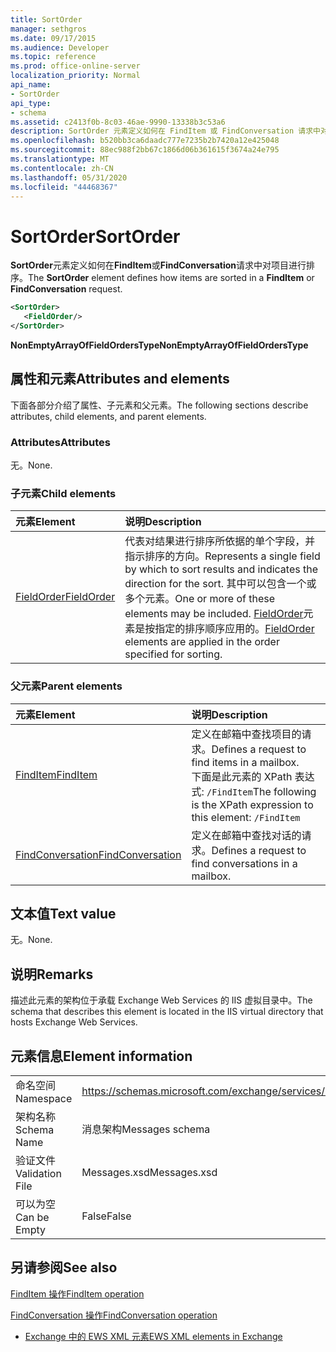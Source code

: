 ```yaml
---
title: SortOrder
manager: sethgros
ms.date: 09/17/2015
ms.audience: Developer
ms.topic: reference
ms.prod: office-online-server
localization_priority: Normal
api_name:
- SortOrder
api_type:
- schema
ms.assetid: c2413f0b-8c03-46ae-9990-13338b3c53a6
description: SortOrder 元素定义如何在 FindItem 或 FindConversation 请求中对项目进行排序。
ms.openlocfilehash: b520bb3ca6daadc777e7235b2b7420a12e425048
ms.sourcegitcommit: 88ec988f2bb67c1866d06b361615f3674a24e795
ms.translationtype: MT
ms.contentlocale: zh-CN
ms.lasthandoff: 05/31/2020
ms.locfileid: "44468367"
---
```

# <a name="sortorder"></a><span data-ttu-id="2e64e-103">SortOrder</span><span class="sxs-lookup"><span data-stu-id="2e64e-103">SortOrder</span></span>

<span data-ttu-id="2e64e-104">**SortOrder**元素定义如何在**FindItem**或**FindConversation**请求中对项目进行排序。</span><span class="sxs-lookup"><span data-stu-id="2e64e-104">The **SortOrder** element defines how items are sorted in a **FindItem** or **FindConversation** request.</span></span> 
  
```xml
<SortOrder>
   <FieldOrder/>
</SortOrder>
```

 <span data-ttu-id="2e64e-105">**NonEmptyArrayOfFieldOrdersType**</span><span class="sxs-lookup"><span data-stu-id="2e64e-105">**NonEmptyArrayOfFieldOrdersType**</span></span>
## <a name="attributes-and-elements"></a><span data-ttu-id="2e64e-106">属性和元素</span><span class="sxs-lookup"><span data-stu-id="2e64e-106">Attributes and elements</span></span>

<span data-ttu-id="2e64e-107">下面各部分介绍了属性、子元素和父元素。</span><span class="sxs-lookup"><span data-stu-id="2e64e-107">The following sections describe attributes, child elements, and parent elements.</span></span>
  
### <a name="attributes"></a><span data-ttu-id="2e64e-108">Attributes</span><span class="sxs-lookup"><span data-stu-id="2e64e-108">Attributes</span></span>

<span data-ttu-id="2e64e-109">无。</span><span class="sxs-lookup"><span data-stu-id="2e64e-109">None.</span></span>
  
### <a name="child-elements"></a><span data-ttu-id="2e64e-110">子元素</span><span class="sxs-lookup"><span data-stu-id="2e64e-110">Child elements</span></span>

|<span data-ttu-id="2e64e-111">**元素**</span><span class="sxs-lookup"><span data-stu-id="2e64e-111">**Element**</span></span>|<span data-ttu-id="2e64e-112">**说明**</span><span class="sxs-lookup"><span data-stu-id="2e64e-112">**Description**</span></span>|
|:-----|:-----|
|[<span data-ttu-id="2e64e-113">FieldOrder</span><span class="sxs-lookup"><span data-stu-id="2e64e-113">FieldOrder</span></span>](fieldorder.md) <br/> |<span data-ttu-id="2e64e-114">代表对结果进行排序所依据的单个字段，并指示排序的方向。</span><span class="sxs-lookup"><span data-stu-id="2e64e-114">Represents a single field by which to sort results and indicates the direction for the sort.</span></span> <span data-ttu-id="2e64e-115">其中可以包含一个或多个元素。</span><span class="sxs-lookup"><span data-stu-id="2e64e-115">One or more of these elements may be included.</span></span> <span data-ttu-id="2e64e-116">[FieldOrder](fieldorder.md)元素是按指定的排序顺序应用的。</span><span class="sxs-lookup"><span data-stu-id="2e64e-116">[FieldOrder](fieldorder.md) elements are applied in the order specified for sorting.</span></span>  <br/> |
   
### <a name="parent-elements"></a><span data-ttu-id="2e64e-117">父元素</span><span class="sxs-lookup"><span data-stu-id="2e64e-117">Parent elements</span></span>

|<span data-ttu-id="2e64e-118">**元素**</span><span class="sxs-lookup"><span data-stu-id="2e64e-118">**Element**</span></span>|<span data-ttu-id="2e64e-119">**说明**</span><span class="sxs-lookup"><span data-stu-id="2e64e-119">**Description**</span></span>|
|:-----|:-----|
|[<span data-ttu-id="2e64e-120">FindItem</span><span class="sxs-lookup"><span data-stu-id="2e64e-120">FindItem</span></span>](finditem.md) <br/> |<span data-ttu-id="2e64e-121">定义在邮箱中查找项目的请求。</span><span class="sxs-lookup"><span data-stu-id="2e64e-121">Defines a request to find items in a mailbox.</span></span>  <br/> <span data-ttu-id="2e64e-122">下面是此元素的 XPath 表达式:  `/FindItem`</span><span class="sxs-lookup"><span data-stu-id="2e64e-122">The following is the XPath expression to this element:  `/FindItem`</span></span> <br/> |
|[<span data-ttu-id="2e64e-123">FindConversation</span><span class="sxs-lookup"><span data-stu-id="2e64e-123">FindConversation</span></span>](findconversation.md) <br/> |<span data-ttu-id="2e64e-124">定义在邮箱中查找对话的请求。</span><span class="sxs-lookup"><span data-stu-id="2e64e-124">Defines a request to find conversations in a mailbox.</span></span>  <br/> |
   
## <a name="text-value"></a><span data-ttu-id="2e64e-125">文本值</span><span class="sxs-lookup"><span data-stu-id="2e64e-125">Text value</span></span>

<span data-ttu-id="2e64e-126">无。</span><span class="sxs-lookup"><span data-stu-id="2e64e-126">None.</span></span>
  
## <a name="remarks"></a><span data-ttu-id="2e64e-127">说明</span><span class="sxs-lookup"><span data-stu-id="2e64e-127">Remarks</span></span>

<span data-ttu-id="2e64e-128">描述此元素的架构位于承载 Exchange Web Services 的 IIS 虚拟目录中。</span><span class="sxs-lookup"><span data-stu-id="2e64e-128">The schema that describes this element is located in the IIS virtual directory that hosts Exchange Web Services.</span></span>
  
## <a name="element-information"></a><span data-ttu-id="2e64e-129">元素信息</span><span class="sxs-lookup"><span data-stu-id="2e64e-129">Element information</span></span>

|||
|:-----|:-----|
|<span data-ttu-id="2e64e-130">命名空间</span><span class="sxs-lookup"><span data-stu-id="2e64e-130">Namespace</span></span>  <br/> |https://schemas.microsoft.com/exchange/services/2006/messages  <br/> |
|<span data-ttu-id="2e64e-131">架构名称</span><span class="sxs-lookup"><span data-stu-id="2e64e-131">Schema Name</span></span>  <br/> |<span data-ttu-id="2e64e-132">消息架构</span><span class="sxs-lookup"><span data-stu-id="2e64e-132">Messages schema</span></span>  <br/> |
|<span data-ttu-id="2e64e-133">验证文件</span><span class="sxs-lookup"><span data-stu-id="2e64e-133">Validation File</span></span>  <br/> |<span data-ttu-id="2e64e-134">Messages.xsd</span><span class="sxs-lookup"><span data-stu-id="2e64e-134">Messages.xsd</span></span>  <br/> |
|<span data-ttu-id="2e64e-135">可以为空</span><span class="sxs-lookup"><span data-stu-id="2e64e-135">Can be Empty</span></span>  <br/> |<span data-ttu-id="2e64e-136">False</span><span class="sxs-lookup"><span data-stu-id="2e64e-136">False</span></span>  <br/> |
   
## <a name="see-also"></a><span data-ttu-id="2e64e-137">另请参阅</span><span class="sxs-lookup"><span data-stu-id="2e64e-137">See also</span></span>



[<span data-ttu-id="2e64e-138">FindItem 操作</span><span class="sxs-lookup"><span data-stu-id="2e64e-138">FindItem operation</span></span>](finditem-operation.md)
  
[<span data-ttu-id="2e64e-139">FindConversation 操作</span><span class="sxs-lookup"><span data-stu-id="2e64e-139">FindConversation operation</span></span>](findconversation-operation.md)


- [<span data-ttu-id="2e64e-140">Exchange 中的 EWS XML 元素</span><span class="sxs-lookup"><span data-stu-id="2e64e-140">EWS XML elements in Exchange</span></span>](ews-xml-elements-in-exchange.md)

